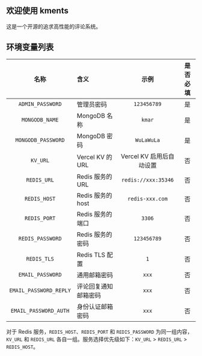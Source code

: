 ## 欢迎使用 kments

这是一个开源的追求高性能的评论系统。

## 环境变量列表

|           名称           | 含义              |         示例          | 是否必填 |
|:----------------------:|:----------------|:-------------------:|:----:|
|    `ADMIN_PASSWORD`    | 管理员密码           |     `123456789`     |  是   |
|     `MONGODB_NAME`     | MongoDB 名称      |       `kmar`        |  是   |
|   `MONGODB_PASSWORD`   | MongoDB 密码      |     `WuLaWuLa`      |  是   |
|        `KV_URL`        | Vercel KV 的 URL |  Vercel KV 启用后自动设置  |  否   |
|      `REDIS_URL`       | Redis 服务的 URL   | `redis://xxx:35346` |  否   |
|      `REDIS_HOST`      | Redis 服务的 host  |   `redis-xxx.com`   |  否   |
|      `REDIS_PORT`      | Redis 服务的端口     |       `3306`        |  否   |
|    `REDIS_PASSWORD`    | Redis 服务的密码     |     `123456789`     |  否   |
|      `REDIS_TLS`       | Redis TLS 配置    |         `1`         |  否   |
|    `EMAIL_PASSWORD`    | 通用邮箱密码          |        `xxx`        |  否   |
| `EMAIL_PASSWORD_REPLY` | 评论回复通知邮箱密码      |        `xxx`        |  否   |
| `EMAIL_PASSWORD_AUTH`  | 身份认证邮箱密码        |        `xxx`        |  否   |

对于 Redis 服务，`REDIS_HOST`、`REDIS_PORT` 和 `REDIS_PASSWORD` 为同一组内容，`KV_URL` 和 `REDIS_URL` 各自一组。服务选择优先级如下：`KV_URL` > `REDIS_URL` > `REDIS_HOST`。